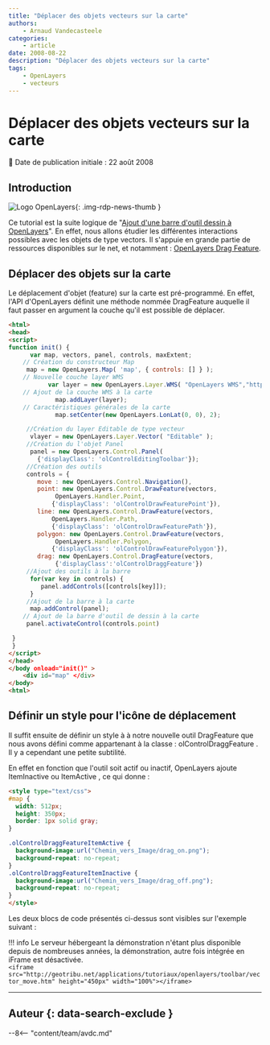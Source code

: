 ```yaml
---
title: "Déplacer des objets vecteurs sur la carte"
authors:
    - Arnaud Vandecasteele
categories:
    - article
date: 2008-08-22
description: "Déplacer des objets vecteurs sur la carte"
tags:
    - OpenLayers
    - vecteurs
---
```


# Déplacer des objets vecteurs sur la carte

:calendar: Date de publication initiale : 22 août 2008

## Introduction

![Logo OpenLayers](https://cdn.geotribu.fr/img/logos-icones/logiciels_librairies/openlayers.png){: .img-rdp-news-thumb }

Ce tutorial est la suite logique de "[Ajout d'une barre d'outil dessin à OpenLayers](/articles/2008/art_2008-08-22_ajouter-une-barre-de-dessin-a-openlayers/)". En effet, nous allons étudier les différentes interactions possibles avec les objets de type vectors. Il s'appuie en grande partie de ressources disponibles sur le net, et notamment : [OpenLayers Drag Feature](http://www.openlayers.org/dev/examples/drag-feature.html).

## Déplacer des objets sur la carte

Le déplacement d'objet (feature) sur la carte est pré-programmé. En effet, l'API d'OpenLayers définit une méthode nommée DragFeature auquelle il faut passer en argument la couche qu'il est possible de déplacer.

```html
<html>
<head>
<script>
function init() {
      var map, vectors, panel, controls, maxExtent;
    // Création du constructeur Map
     map = new OpenLayers.Map( 'map', { controls: [] } );
    // Nouvelle couche layer WMS
           var layer = new OpenLayers.Layer.WMS( "OpenLayers WMS","http://labs.metacarta.com/wms/vmap0? ", {layers: 'basic'});
    // Ajout de la couche WMS à la carte
             map.addLayer(layer);
    // Caractéristiques générales de la carte
             map.setCenter(new OpenLayers.LonLat(0, 0), 2);

     //Création du layer Editable de type vecteur
      vlayer = new OpenLayers.Layer.Vector( "Editable" );
     //Création du l'objet Panel
      panel = new OpenLayers.Control.Panel(
        {'displayClass': 'olControlEditingToolbar'});
     //Création des outils
     controls = {
        move : new OpenLayers.Control.Navigation(),
        point: new OpenLayers.Control.DrawFeature(vectors,
             OpenLayers.Handler.Point,
            {'displayClass': 'olControlDrawFeaturePoint'}),
        line: new OpenLayers.Control.DrawFeature(vectors,
            OpenLayers.Handler.Path,
            {'displayClass': 'olControlDrawFeaturePath'}),
        polygon: new OpenLayers.Control.DrawFeature(vectors,
             OpenLayers.Handler.Polygon,
            {'displayClass': 'olControlDrawFeaturePolygon'}),
        drag: new OpenLayers.Control.DragFeature(vectors,
             {'displayClass':'olControlDraggFeature'})
     //Ajout des outils à la barre
      for(var key in controls) {
         panel.addControls([controls[key]]);
      }
     //Ajout de la barre à la carte
      map.addControl(panel);
    // Ajout de la barre d'outil de dessin à la carte
     panel.activateControl(controls.point)

 }
 }
</script>
</head>
</body onload="init()" >
    <div id="map" </div>
</body>
<html>
```

## Définir un style pour l'icône de déplacement

Il suffit ensuite de définir un style à à notre nouvelle outil DragFeature que nous avons défini comme appartenant à la classe : olControlDraggFeature . Il y a cependant une petite subtilité.

En effet en fonction que l'outil soit actif ou inactif, OpenLayers ajoute ItemInactive ou ItemActive , ce qui donne :

```html
<style type="text/css">
#map {
  width: 512px;
  height: 350px;
  border: 1px solid gray;
}

.olControlDraggFeatureItemActive {
  background-image:url("Chemin_vers_Image/drag_on.png");
  background-repeat: no-repeat;
}
.olControlDraggFeatureItemInactive {
  background-image:url("Chemin_vers_Image/drag_off.png");
  background-repeat: no-repeat;
}
</style>
```

Les deux blocs de code présentés ci-dessus sont visibles sur l'exemple suivant :

!!! info
    Le serveur hébergeant la démonstration n'étant plus disponible depuis de nombreuses années, la démonstration, autre fois intégrée en iFrame est désactivée.  
    `<iframe src="http://geotribu.net/applications/tutoriaux/openlayers/toolbar/vector_move.htm" height="450px" width="100%"></iframe>`

----

## Auteur {: data-search-exclude }

--8<-- "content/team/avdc.md"
